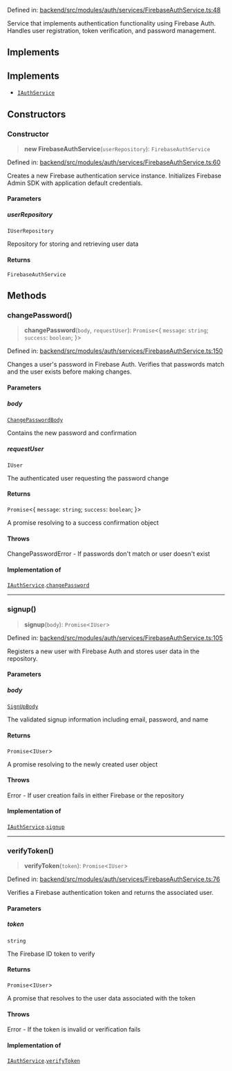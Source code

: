 Defined in: [backend/src/modules/auth/services/FirebaseAuthService.ts:48](https://github.com/continuousactivelearning/vibe/blob/9a2d9d7201b944582c5d0ed5f0f7a4de13abde0f/backend/src/modules/auth/services/FirebaseAuthService.ts#L48)

Service that implements authentication functionality using Firebase Auth.
Handles user registration, token verification, and password management.

## Implements

## Implements

- [`IAuthService`](../Interfaces/auth.IAuthService.md)

## Constructors

### Constructor

> **new FirebaseAuthService**(`userRepository`): `FirebaseAuthService`

Defined in: [backend/src/modules/auth/services/FirebaseAuthService.ts:60](https://github.com/continuousactivelearning/vibe/blob/9a2d9d7201b944582c5d0ed5f0f7a4de13abde0f/backend/src/modules/auth/services/FirebaseAuthService.ts#L60)

Creates a new Firebase authentication service instance.
Initializes Firebase Admin SDK with application default credentials.

#### Parameters

##### userRepository

`IUserRepository`

Repository for storing and retrieving user data

#### Returns

`FirebaseAuthService`

## Methods

### changePassword()

> **changePassword**(`body`, `requestUser`): `Promise`\<\{ `message`: `string`; `success`: `boolean`; \}\>

Defined in: [backend/src/modules/auth/services/FirebaseAuthService.ts:150](https://github.com/continuousactivelearning/vibe/blob/9a2d9d7201b944582c5d0ed5f0f7a4de13abde0f/backend/src/modules/auth/services/FirebaseAuthService.ts#L150)

Changes a user's password in Firebase Auth.
Verifies that passwords match and the user exists before making changes.

#### Parameters

##### body

[`ChangePasswordBody`](../Validators/auth.ChangePasswordBody.md)

Contains the new password and confirmation

##### requestUser

`IUser`

The authenticated user requesting the password change

#### Returns

`Promise`\<\{ `message`: `string`; `success`: `boolean`; \}\>

A promise resolving to a success confirmation object

#### Throws

ChangePasswordError - If passwords don't match or user doesn't exist

#### Implementation of

[`IAuthService`](../Interfaces/auth.IAuthService.md).[`changePassword`](../Interfaces/auth.IAuthService.md#changepassword)

***

### signup()

> **signup**(`body`): `Promise`\<`IUser`\>

Defined in: [backend/src/modules/auth/services/FirebaseAuthService.ts:105](https://github.com/continuousactivelearning/vibe/blob/9a2d9d7201b944582c5d0ed5f0f7a4de13abde0f/backend/src/modules/auth/services/FirebaseAuthService.ts#L105)

Registers a new user with Firebase Auth and stores user data in the repository.

#### Parameters

##### body

[`SignUpBody`](../Validators/auth.SignUpBody.md)

The validated signup information including email, password, and name

#### Returns

`Promise`\<`IUser`\>

A promise resolving to the newly created user object

#### Throws

Error - If user creation fails in either Firebase or the repository

#### Implementation of

[`IAuthService`](../Interfaces/auth.IAuthService.md).[`signup`](../Interfaces/auth.IAuthService.md#signup)

***

### verifyToken()

> **verifyToken**(`token`): `Promise`\<`IUser`\>

Defined in: [backend/src/modules/auth/services/FirebaseAuthService.ts:76](https://github.com/continuousactivelearning/vibe/blob/9a2d9d7201b944582c5d0ed5f0f7a4de13abde0f/backend/src/modules/auth/services/FirebaseAuthService.ts#L76)

Verifies a Firebase authentication token and returns the associated user.

#### Parameters

##### token

`string`

The Firebase ID token to verify

#### Returns

`Promise`\<`IUser`\>

A promise that resolves to the user data associated with the token

#### Throws

Error - If the token is invalid or verification fails

#### Implementation of

[`IAuthService`](../Interfaces/auth.IAuthService.md).[`verifyToken`](../Interfaces/auth.IAuthService.md#verifytoken)
